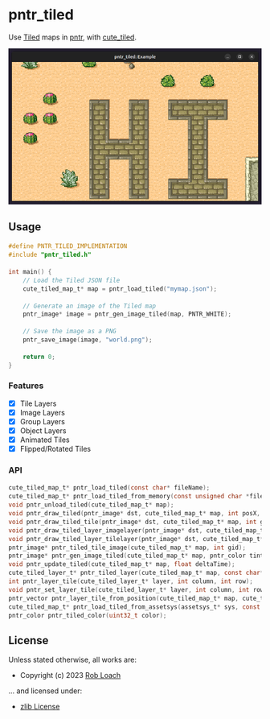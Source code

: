 # pntr_tiled

Use [Tiled](https://www.mapeditor.org) maps in [pntr](https://github.com/RobLoach/pntr), with [cute_tiled](https://github.com/RandyGaul/cute_headers/blob/master/cute_tiled.h).

![Screenshot of pntr_tiled_example](examples/pntr_tiled_example.png)

## Usage

``` c
#define PNTR_TILED_IMPLEMENTATION
#include "pntr_tiled.h"

int main() {
    // Load the Tiled JSON file
    cute_tiled_map_t* map = pntr_load_tiled("mymap.json");

    // Generate an image of the Tiled map
    pntr_image* image = pntr_gen_image_tiled(map, PNTR_WHITE);

    // Save the image as a PNG
    pntr_save_image(image, "world.png");

    return 0;
}
```

### Features

- [x] Tile Layers
- [x] Image Layers
- [x] Group Layers
- [x] Object Layers
- [x] Animated Tiles
- [x] Flipped/Rotated Tiles

### API

``` c
cute_tiled_map_t* pntr_load_tiled(const char* fileName);
cute_tiled_map_t* pntr_load_tiled_from_memory(const unsigned char *fileData, unsigned int dataSize, const char* baseDir);
void pntr_unload_tiled(cute_tiled_map_t* map);
void pntr_draw_tiled(pntr_image* dst, cute_tiled_map_t* map, int posX, int posY, pntr_color tint);
void pntr_draw_tiled_tile(pntr_image* dst, cute_tiled_map_t* map, int gid, int posX, int posY, pntr_color tint);
void pntr_draw_tiled_layer_imagelayer(pntr_image* dst, cute_tiled_map_t* map, cute_tiled_layer_t* layer, int posX, int posY, pntr_color tint);
void pntr_draw_tiled_layer_tilelayer(pntr_image* dst, cute_tiled_map_t* map, cute_tiled_layer_t* layer, int posX, int posY, pntr_color tint);
pntr_image* pntr_tiled_tile_image(cute_tiled_map_t* map, int gid);
pntr_image* pntr_gen_image_tiled(cute_tiled_map_t* map, pntr_color tint);
void pntr_update_tiled(cute_tiled_map_t* map, float deltaTime);
cute_tiled_layer_t* pntr_tiled_layer(cute_tiled_map_t* map, const char* name);
int pntr_layer_tile(cute_tiled_layer_t* layer, int column, int row);
void pntr_set_layer_tile(cute_tiled_layer_t* layer, int column, int row, int gid);
pntr_vector pntr_layer_tile_from_position(cute_tiled_map_t* map, cute_tiled_layer_t* layer, int posX, int posY);
cute_tiled_map_t* pntr_load_tiled_from_assetsys(assetsys_t* sys, const char* fileName);
pntr_color pntr_tiled_color(uint32_t color);
```

## License

Unless stated otherwise, all works are:

- Copyright (c) 2023 [Rob Loach](https://robloach.net)

... and licensed under:

- [zlib License](LICENSE)
